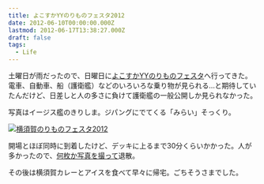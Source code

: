 ```yaml
---
title: よこすかYYのりものフェスタ2012
date: 2012-06-10T00:00:00.000Z
lastmod: 2012-06-17T13:38:27.000Z
draft: false
tags:
  - Life
---
```


土曜日が雨だったので、日曜日に[よこすかYYのりものフェスタ](http://www.cocoyoko.net/yynorimono_fes/)へ行ってきた。電車、自動車、船（護衛艦）などのいろいろな乗り物が見られる…と期待していたんだけど、日差しと人の多さに負けて護衛艦の一般公開しか見られなかった。

写真はイージス艦のきりしま。ジパングにでてくる「みらい」そっくり。

[![横須賀のりものフェスタ2012](https://farm6.staticflickr.com/5035/7379274658_8fdf8794d4_z.jpg "横須賀のりものフェスタ2012")](http://www.flickr.com/photos/machu/7379274658/)

開場とほぼ同時に到着したけど、デッキに上るまで30分くらいかかった。人が多かったので、[何枚か写真を撮って](http://www.flickr.com/photos/machu/archives/date-posted/2012/06/16/?view=md)退散。

その後は横須賀カレーとアイスを食べて早々に帰宅。ごちそうさまでした。
